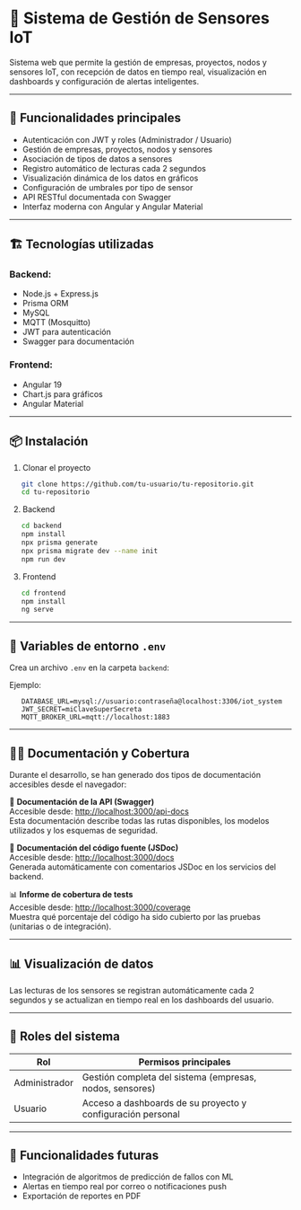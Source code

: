 # 📡 Sistema de Gestión de Sensores IoT

Sistema web que permite la gestión de empresas, proyectos, nodos y sensores IoT, con recepción de datos en tiempo real, visualización en dashboards y configuración de alertas inteligentes.

---

## 🚀 Funcionalidades principales

- Autenticación con JWT y roles (Administrador / Usuario)
- Gestión de empresas, proyectos, nodos y sensores
- Asociación de tipos de datos a sensores
- Registro automático de lecturas cada 2 segundos
- Visualización dinámica de los datos en gráficos
- Configuración de umbrales por tipo de sensor
- API RESTful documentada con Swagger
- Interfaz moderna con Angular y Angular Material

---

## 🏗️ Tecnologías utilizadas

### Backend:

- Node.js + Express.js
- Prisma ORM
- MySQL
- MQTT (Mosquitto)
- JWT para autenticación
- Swagger para documentación

### Frontend:

- Angular 19
- Chart.js para gráficos
- Angular Material

---

## 📦 Instalación

1. Clonar el proyecto
```bash
   git clone https://github.com/tu-usuario/tu-repositorio.git  
   cd tu-repositorio
```
2. Backend
```bash
   cd backend  
   npm install  
   npx prisma generate  
   npx prisma migrate dev --name init  
   npm run dev
```
3. Frontend
```bash
   cd frontend  
   npm install  
   ng serve
```
---

## 🔐 Variables de entorno `.env`

Crea un archivo `.env` en la carpeta `backend`:

Ejemplo:
```
   DATABASE_URL=mysql://usuario:contraseña@localhost:3306/iot_system  
   JWT_SECRET=miClaveSuperSecreta  
   MQTT_BROKER_URL=mqtt://localhost:1883
```

---
## 📘📄 Documentación y Cobertura

Durante el desarrollo, se han generado dos tipos de documentación accesibles desde el navegador:

📘 **Documentación de la API (Swagger)**  
Accesible desde: [http://localhost:3000/api-docs](http://localhost:3000/api-docs)  
Esta documentación describe todas las rutas disponibles, los modelos utilizados y los esquemas de seguridad.

📙 **Documentación del código fuente (JSDoc)**  
Accesible desde: [http://localhost:3000/docs](http://localhost:3000/docs)  
Generada automáticamente con comentarios JSDoc en los servicios del backend.

📊 **Informe de cobertura de tests**  
Accesible desde: [http://localhost:3000/coverage](http://localhost:3000/coverage)  
Muestra qué porcentaje del código ha sido cubierto por las pruebas (unitarias o de integración).

---

## 📊 Visualización de datos

Las lecturas de los sensores se registran automáticamente cada 2 segundos y se actualizan en tiempo real en los dashboards del usuario.

---

## 👥 Roles del sistema

| Rol           | Permisos principales                                        |
| ------------- | ----------------------------------------------------------- |
| Administrador | Gestión completa del sistema (empresas, nodos, sensores)    |
| Usuario       | Acceso a dashboards de su proyecto y configuración personal |

---

## 🔔 Funcionalidades futuras

- Integración de algoritmos de predicción de fallos con ML
- Alertas en tiempo real por correo o notificaciones push
- Exportación de reportes en PDF
